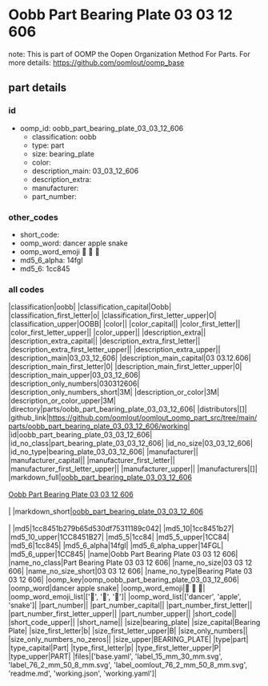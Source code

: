 # Oobb Part Bearing Plate 03 03 12 606  

note: This is part of OOMP the Oopen Organization Method For Parts. For more details: https://github.com/oomlout/oomp_base

##  part details





### id
* oomp_id: oobb_part_bearing_plate_03_03_12_606
  * classification: oobb
  * type: part
  * size: bearing_plate
  * color: 
  * description_main: 03_03_12_606
  * description_extra: 
  * manufacturer: 
  * part_number: 

### other_codes
* short_code: 
* oomp_word: dancer apple snake
* oomp_word_emoji :dancer: :apple: :snake:
* md5_6_alpha: 14fgl
* md5_6: 1cc845

### all codes 
|classification|oobb|
|classification_capital|Oobb|
|classification_first_letter|o|
|classification_first_letter_upper|O|
|classification_upper|OOBB|
|color||
|color_capital||
|color_first_letter||
|color_first_letter_upper||
|color_upper||
|description_extra||
|description_extra_capital||
|description_extra_first_letter||
|description_extra_first_letter_upper||
|description_extra_upper||
|description_main|03_03_12_606|
|description_main_capital|03 03.12.606|
|description_main_first_letter|0|
|description_main_first_letter_upper|0|
|description_main_upper|03_03_12_606|
|description_only_numbers|030312606|
|description_only_numbers_short|3M|
|description_or_color|3M|
|description_or_color_upper|3M|
|directory|parts/oobb_part_bearing_plate_03_03_12_606|
|distributors|[]|
|github_link|https://github.com/oomlout/oomlout_oomp_part_src/tree/main/parts/oobb_part_bearing_plate_03_03_12_606/working|
|id|oobb_part_bearing_plate_03_03_12_606|
|id_no_class|part_bearing_plate_03_03_12_606|
|id_no_size|03_03_12_606|
|id_no_type|bearing_plate_03_03_12_606|
|manufacturer||
|manufacturer_capital||
|manufacturer_first_letter||
|manufacturer_first_letter_upper||
|manufacturer_upper||
|manufacturers|[]|
|markdown_full|[oobb_part_bearing_plate_03_03_12_606](https://github.com/oomlout/oomlout_oomp_part_src/tree/main/parts/oobb_part_bearing_plate_03_03_12_606/working)<br>[](https://github.com/oomlout/oomlout_oomp_part_src/tree/main/parts/oobb_part_bearing_plate_03_03_12_606/working)<br>[Oobb Part Bearing Plate 03 03 12 606](https://github.com/oomlout/oomlout_oomp_part_src/tree/main/parts/oobb_part_bearing_plate_03_03_12_606/working)<br><br>|
|markdown_short|[oobb_part_bearing_plate_03_03_12_606](https://github.com/oomlout/oomlout_oomp_part_src/tree/main/parts/oobb_part_bearing_plate_03_03_12_606/working)<br><br>|
|md5|1cc8451b279b65d530df75311189c042|
|md5_10|1cc8451b27|
|md5_10_upper|1CC8451B27|
|md5_5|1cc84|
|md5_5_upper|1CC84|
|md5_6|1cc845|
|md5_6_alpha|14fgl|
|md5_6_alpha_upper|14FGL|
|md5_6_upper|1CC845|
|name|Oobb Part Bearing Plate 03 03 12 606|
|name_no_class|Part Bearing Plate 03 03 12 606|
|name_no_size|03 03 12 606|
|name_no_size_short|03 03 12 606|
|name_no_type|Bearing Plate 03 03 12 606|
|oomp_key|oomp_oobb_part_bearing_plate_03_03_12_606|
|oomp_word|dancer apple snake|
|oomp_word_emoji|:dancer: :apple: :snake:|
|oomp_word_emoji_list|[':dancer:', ':apple:', ':snake:']|
|oomp_word_list|['dancer', 'apple', 'snake']|
|part_number||
|part_number_capital||
|part_number_first_letter||
|part_number_first_letter_upper||
|part_number_upper||
|short_code||
|short_code_upper||
|short_name||
|size|bearing_plate|
|size_capital|Bearing Plate|
|size_first_letter|b|
|size_first_letter_upper|B|
|size_only_numbers||
|size_only_numbers_no_zeros||
|size_upper|BEARING_PLATE|
|type|part|
|type_capital|Part|
|type_first_letter|p|
|type_first_letter_upper|P|
|type_upper|PART|
|files|['base.yaml', 'label_15_mm_30_mm.svg', 'label_76_2_mm_50_8_mm.svg', 'label_oomlout_76_2_mm_50_8_mm.svg', 'readme.md', 'working.json', 'working.yaml']|
